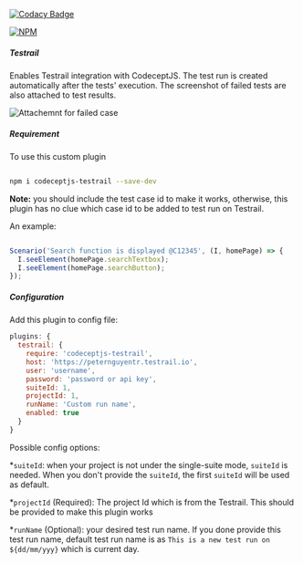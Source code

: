 
[![Codacy Badge](https://api.codacy.com/project/badge/Grade/e935df05fa244cf1bf435c3f59a66fe4)](https://www.codacy.com/manual/PeterNgTr/codeceptjs-testrail?utm_source=github.com&amp;utm_medium=referral&amp;utm_content=PeterNgTr/codeceptjs-testrail&amp;utm_campaign=Badge_Grade)

[![NPM](https://nodei.co/npm/codeceptjs-testrail.png?downloads=true&downloadRank=true&stars=true)](https://nodei.co/npm/codeceptjs-testrail/)

##### Testrail

Enables Testrail integration with CodeceptJS. The test run is created automatically after the tests' execution. The screenshot of failed tests are also attached to test results.

  ![Attachemnt for failed case](http://g.recordit.co/ajaa2QRlnW.gif)

##### Requirement


To use this custom plugin

```sh

npm i codeceptjs-testrail --save-dev

```

**Note:** you should include the test case id to make it works, otherwise, this plugin has no clue which case id to be added to test run on Testrail.

  
An example:

```js

Scenario('Search function is displayed @C12345', (I, homePage) => {
  I.seeElement(homePage.searchTextbox);
  I.seeElement(homePage.searchButton);
});

```

##### Configuration

Add this plugin to config file:

  
```js
plugins: {
  testrail: {
    require: 'codeceptjs-testrail',
    host: 'https://peternguyentr.testrail.io',
    user: 'username',
    password: 'password or api key',
    suiteId: 1,
    projectId: 1,
    runName: 'Custom run name',
    enabled: true
  }
}

```

Possible config options:

*`suiteId`: when your project is not under the single-suite mode, `suiteId` is needed. When you don't provide the `suiteId`, the first `suiteId` will be used as default.

*`projectId` (Required): The project Id which is from the Testrail. This should be provided to make this plugin works

*`runName` (Optional): your desired test run name. If you done provide this test run name, default test run name is as `This is a new test run on ${dd/mm/yyy}` which is current day.